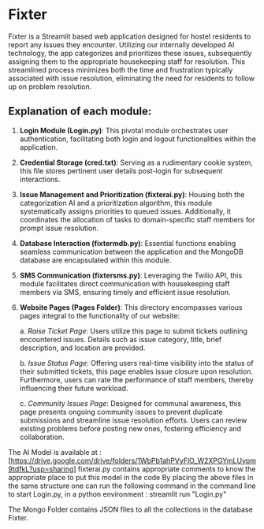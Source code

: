 # Fixter
Fixter is a Streamlit based web application designed for hostel residents to report any issues they encounter. Utilizing our internally developed AI technology, the app categorizes and prioritizes these issues, subsequently assigning them to the appropriate housekeeping staff for resolution. This streamlined process minimizes both the time and frustration typically associated with issue resolution, eliminating the need for residents to follow up on problem resolution.

## Explanation of each module:
1. **Login Module (Login.py)**: This pivotal module orchestrates user authentication, facilitating both login and logout functionalities within the application.

2. **Credential Storage (cred.txt)**: Serving as a rudimentary cookie system, this file stores pertinent user details post-login for subsequent interactions.

3. **Issue Management and Prioritization (fixterai.py)**: Housing both the categorization AI and a prioritization algorithm, this module systematically assigns priorities to queued issues. Additionally, it coordinates the allocation of tasks to domain-specific staff members for prompt issue resolution.

4. **Database Interaction (fixtermdb.py)**: Essential functions enabling seamless communication between the application and the MongoDB database are encapsulated within this module.

5. **SMS Communication (fixtersms.py)**: Leveraging the Twilio API, this module facilitates direct communication with housekeeping staff members via SMS, ensuring timely and efficient issue resolution.

6. **Website Pages (Pages Folder)**: This directory encompasses various pages integral to the functionality of our website:

    a. *Raise Ticket Page*: Users utilize this page to submit tickets outlining encountered issues. Details such as issue category, title, brief description, and location are provided.
    
    b. *Issue Status Page*: Offering users real-time visibility into the status of their submitted tickets, this page enables issue closure upon resolution. Furthermore, users can rate the performance of staff   members, thereby influencing their future workload.
    
    c. *Community Issues Page*: Designed for communal awareness, this page presents ongoing community issues to prevent duplicate submissions and streamline issue resolution efforts. Users can review existing problems before posting new ones, fostering efficiency and collaboration.

The AI Model is available at : [https://drive.google.com/drive/folders/1WbPb1ahPVyFlO_W2XPGYmLUypm9tdfkL?usp=sharing]
fixterai.py contains appropriate comments to know the appropriate place to put this model in the code
By placing the above files in the same structure one can run the following command in the command line to start Login.py, in a python environment :
streamlit run "Login.py"

The Mongo Folder contains JSON files to all the collections in the database Fixter.
   
